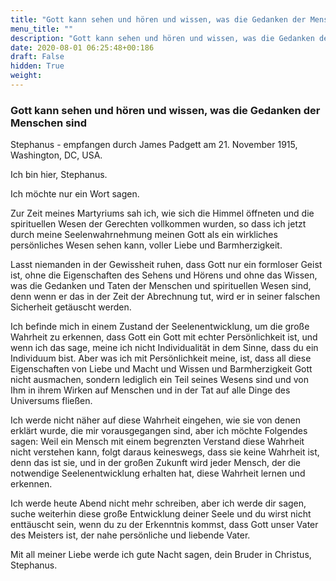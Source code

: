 ```yaml
---
title: "Gott kann sehen und hören und wissen, was die Gedanken der Menschen sind"
menu_title: ""
description: "Gott kann sehen und hören und wissen, was die Gedanken der Menschen sind"
date: 2020-08-01 06:25:48+00:186
draft: False
hidden: True
weight:
---
```

### Gott kann sehen und hören und wissen, was die Gedanken der Menschen sind

Stephanus - empfangen durch James Padgett am 21. November 1915, Washington, DC, USA.

Ich bin hier, Stephanus.

Ich möchte nur ein Wort sagen.

Zur Zeit meines Martyriums sah ich, wie sich die Himmel öffneten und die spirituellen Wesen der Gerechten vollkommen wurden, so dass ich jetzt durch meine Seelenwahrnehmung meinen Gott als ein wirkliches persönliches Wesen sehen kann, voller Liebe und Barmherzigkeit.

Lasst niemanden in der Gewissheit ruhen, dass Gott nur ein formloser Geist ist, ohne die Eigenschaften des Sehens und Hörens und ohne das Wissen, was die Gedanken und Taten der Menschen und spirituellen Wesen sind, denn wenn er das in der Zeit der Abrechnung tut, wird er in seiner falschen Sicherheit getäuscht werden.

Ich befinde mich in einem Zustand der Seelenentwicklung, um die große Wahrheit zu erkennen, dass Gott ein Gott mit echter Persönlichkeit ist, und wenn ich das sage, meine ich nicht Individualität in dem Sinne, dass du ein Individuum bist. Aber was ich mit Persönlichkeit meine, ist, dass all diese Eigenschaften von Liebe und Macht und Wissen und Barmherzigkeit Gott nicht ausmachen, sondern lediglich ein Teil seines Wesens sind und von Ihm in ihrem Wirken auf Menschen und in der Tat auf alle Dinge des Universums fließen.

Ich werde nicht näher auf diese Wahrheit eingehen, wie sie von denen erklärt wurde, die mir vorausgegangen sind, aber ich möchte Folgendes sagen: Weil ein Mensch mit einem begrenzten Verstand diese Wahrheit nicht verstehen kann, folgt daraus keineswegs, dass sie keine Wahrheit ist, denn das ist sie, und in der großen Zukunft wird jeder Mensch, der die notwendige Seelenentwicklung erhalten hat, diese Wahrheit lernen und erkennen.

Ich werde heute Abend nicht mehr schreiben, aber ich werde dir sagen, suche weiterhin diese große Entwicklung deiner Seele und du wirst nicht enttäuscht sein, wenn du zu der Erkenntnis kommst, dass Gott unser Vater des Meisters ist, der nahe persönliche und liebende Vater.

Mit all meiner Liebe werde ich gute Nacht sagen, dein Bruder in Christus, Stephanus.
